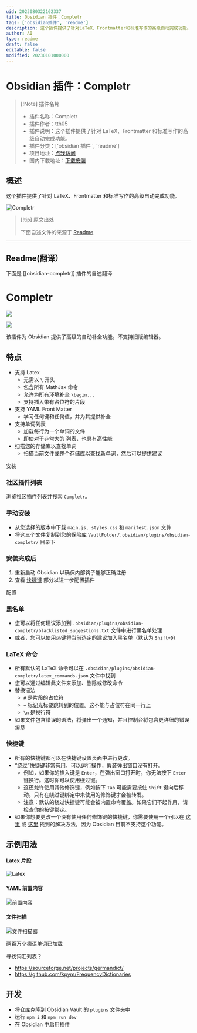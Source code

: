 ```yaml
---
uid: 2023080322162337
title: Obsidian 插件：Completr
tags: ['obsidian插件', 'readme']
description: 这个插件提供了针对LaTeX、Frontmatter和标准写作的高级自动完成功能。
author: AI
type: readme
draft: false
editable: false
modified: 20230101000000
---
```


# Obsidian 插件：Completr

> [!Note] 插件名片
> - 插件名称：Completr
> - 插件作者：tth05
> - 插件说明：这个插件提供了针对 LaTeX、Frontmatter 和标准写作的高级自动完成功能。
> - 插件分类：['obsidian 插件 ', 'readme']
> - 项目地址：[点我访问](https://github.com/tth05/obsidian-completr)
> - 国内下载地址：[下载安装](https://pkmer.cn/products/plugin/pluginMarket/?obsidian-completr)

## 概述

这个插件提供了针对 LaTeX、Frontmatter 和标准写作的高级自动完成功能。

![Completr](https://cdn.pkmer.cn/covers/obsidian-completr.gif!pkmer)

> [!tip] 原文出处
>
>下面自述文件的来源于 [Readme](https://ghproxy.net/https://raw.githubusercontent.com/tth05/obsidian-completr/master/README.md)
>

---

## Readme(翻译）

下面是 [[obsidian-completr]] 插件的自述翻译

# Completr

[![](https://img.shields.io/github/v/release/tth05/obsidian-completr?style=flat-square)](https://github.com/tth05/obsidian-completr/releases)

![](https://img.shields.io/github/downloads/tth05/obsidian-completr/total?style=flat-square)

该插件为 Obsidian 提供了高级的自动补全功能。不支持旧版编辑器。

## 特点

- 支持 Latex
    - 无需以 `\` 开头
    - 包含所有 MathJax 命令
    - 允许为所有环境补全 `\begin...`
    - 支持插入带有占位符的片段
- 支持 YAML Front Matter
    - 学习任何键和任何值，并为其提供补全
- 支持单词列表
    - 加载每行为一个单词的文件
    - 即使对于非常大的 [列表](#寻找单词列表)，也具有高性能
- 扫描您的存储库以查找单词
    - 扫描当前文件或整个存储库以查找新单词，然后可以提供建议

安装

### 社区插件列表

浏览社区插件列表并搜索 `Completr`。

### 手动安装

- 从您选择的版本中下载 `main.js, styles.css` 和 `manifest.json` 文件
- 将这三个文件复制到您的保险库 `VaultFolder/.obsidian/plugins/obsidian-completr/` 目录下

### 安装完成后

1. 重新启动 Obsidian 以确保内部钩子能够正确注册
2. 查看 [快捷键](#hotkeys) 部分以进一步配置插件

配置

### 黑名单

- 您可以将任何建议添加到 `.obsidian/plugins/obsidian-completr/blacklisted_suggestions.txt` 文件中进行黑名单处理
- 或者，您可以使用热键将当前选定的建议加入黑名单（默认为 `Shift+D`）

### LaTeX 命令

- 所有默认的 LaTeX 命令可以在 `.obsidian/plugins/obsidian-completr/latex_commands.json` 文件中找到
- 您可以通过编辑此文件来添加、删除或修改命令
- 替换语法
    - `#` 是片段的占位符
    - `~` 标记光标要跳转到的位置。这不能与占位符在同一行上
    - `\n` 是换行符
- 如果文件包含错误的语法，将弹出一个通知，并且控制台将包含更详细的错误消息

### 快捷键

- 所有的快捷键都可以在快捷键设置页面中进行更改。
- “绕过”快捷键非常有用，可以运行操作，假装弹出窗口没有打开。
    - 例如，如果你的插入键是 `Enter`，在弹出窗口打开时，你无法按下 `Enter` 键换行。这时你可以使用绕过键。
    - 这还允许使用其他修饰键，例如按下 `Tab` 可能需要按住 `Shift` 键向后移动。只有在绕过键绑定中未使用的修饰键才会被转发。
    - 注意：默认的绕过快捷键可能会被内置命令覆盖。如果它们不起作用，请检查你的按键绑定。
- 如果你想要更改一个没有使用任何修饰键的快捷键，你需要使用一个可以在 [这里](https://forum.obsidian.md/t/be-able-of-using-the-function-keys-f1-f12-to-perform-functions/15748/7) 或 [这里](https://forum.obsidian.md/t/function-keys-cant-be-bound-as-hotkeys-without-modifiers/26956/4) 找到的解决方法，因为 Obsidian 目前不支持这个功能。

## 示例用法

#### Latex 片段

![Latex](https://user-images.githubusercontent.com/36999320/146680089-57390cd7-e3c3-418c-9c55-9536259bb956.gif)

#### YAML 前置内容

![前置内容](https://user-images.githubusercontent.com/36999320/148700639-6cb48631-0b2f-45b8-b48a-40357425e8bf.gif)

#### 文件扫描

![文件扫描器](https://user-images.githubusercontent.com/36999320/146680134-33d8393b-956a-4028-ab2f-62526f76984d.gif)

两百万个德语单词已加载

寻找词汇列表？

- <https://sourceforge.net/projects/germandict/>
- <https://github.com/kpym/FrequencyDictionaries>

## 开发

- 将仓库克隆到 Obsidian Vault 的 `plugins` 文件夹中
- 运行 `npm i` 和 `npm run dev`
- 在 Obsidian 中启用插件



